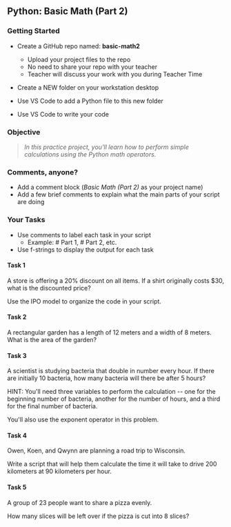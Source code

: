 ## Python: Basic Math (Part 2)

### Getting Started

- Create a GitHub repo named: **basic-math2**
    - Upload your project files to the repo
    - No need to share your repo with your teacher
    - Teacher will discuss your work with you during Teacher  Time

- Create a NEW folder on your workstation desktop
- Use VS Code to add a Python file to this new folder
- Use VS Code to write your code


### Objective

> *In this practice project, you'll learn how to perform simple calculations using the Python math operators.*


### Comments, anyone?

- Add a comment block (*Basic Math (Part 2)* as your project name)
- Add a few brief comments to explain what the main parts of your script are doing

### Your Tasks

- Use comments to label each task in your script
  - Example: # Part 1, # Part 2, etc.
- Use f-strings to display the output for each task

#### Task 1

A store is offering a 20% discount on all items. If a shirt originally costs $30, what is the discounted price?

Use the IPO model to organize the code in your script.

#### Task 2

A rectangular garden has a length of 12 meters and a width of 8 meters. What is the area of the garden?

#### Task 3

A scientist is studying bacteria that double in number every hour. If there are initially 10 bacteria, how many bacteria will there be after 5 hours?

HINT: You'll need three variables to perform the calculation -- one for the beginning number of bacteria, another for the number of hours, and a third for the final number of bacteria.

You'll also use the exponent operator in this problem.

#### Task 4

Owen, Koen, and Qwynn are planning a road trip to Wisconsin.  

Write a script that will help them calculate the time it will take to drive 200 kilometers at 90 kilometers per hour.

#### Task 5

A group of 23 people want to share a pizza evenly. 

How many slices will be left over if the pizza is cut into 8 slices?
